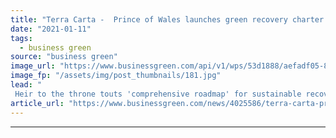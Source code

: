 ```yaml
---
title: "Terra Carta -  Prince of Wales launches green recovery charter for business"
date: "2021-01-11"
tags: 
  - business green
source: "business green"
image_url: "https://www.businessgreen.com/api/v1/wps/53d1888/aefadf05-8f6c-4933-838d-d5d07df497cd/3/prince-charles-film-shot-185x114.jpg"
image_fp: "/assets/img/post_thumbnails/181.jpg"
lead: "
 Heir to the throne touts 'comprehensive roadmap' for sustainable recovery to 2030 backed by Unilever, BP, BlackRock, Heathrow Airport, and others ..."
article_url: "https://www.businessgreen.com/news/4025586/terra-carta-prince-wales-launches-green-recovery-charter-business"
---
```


---
